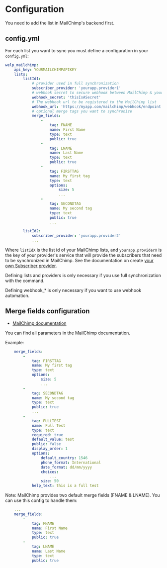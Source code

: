 # Configuration

You need to add the list in MailChimp's backend first.

## config.yml

For each list you want to sync you must define a configuration in your `config.yml`:

```yaml
welp_mailchimp:
    api_key: YOURMAILCHIMPAPIKEY
    lists:
        listId1:
            # provider used in full synchronization
            subscriber_provider: 'yourapp.provider1'
            # webhook secret to secure webhook between MailChimp & your app
            webhook_secret: 'thisIsASecret'
            # The webhook url to be registered to the MailChimp list
            webhook_url: 'https://myapp.com/mailchimp/webhook/endpoint'
            # optional merge tags you want to synchronize
            merge_fields:
                -
                    tag: FNAME
                    name: First Name
                    type: text
                    public: true
                -
                    tag: LNAME
                    name: Last Name
                    type: text
                    public: true
                -
                    tag: FIRSTTAG
                    name: My first tag
                    type: text
                    options:
                        size: 5
                        ...
                -
                    tag: SECONDTAG
                    name: My second tag
                    type: text
                    public: true
                    ...

        listId2:
            subscriber_provider: 'yourapp.provider2'
            ...
```

Where `listIdX` is the list id of your MailChimp lists, and `yourapp.providerX` is the key of your provider's service that will provide the subscribers that need to be synchronized in MailChimp. See the documentation on create [your own Subscriber provider](subscriber-provider.md).

Defining lists and providers is only necessary if you use full synchronization with the command.

Defining webhook_* is only necessary if you want to use webhook automation.

## Merge fields configuration

* [MailChimp documentation](http://developer.mailchimp.com/documentation/mailchimp/reference/lists/merge-fields/)

You can find all parameters in the MailChimp documentation.

Example:

```yaml
    merge_fields:
        -
            tag: FIRSTTAG
            name: My first tag
            type: text
            options:
                size: 5
                ...
        -
            tag: SECONDTAG
            name: My second tag
            type: text
            public: true
            ...
        -
            tag: FULLTEST
            name: Full Test
            type: text
            required: true
            default_value: test
            public: false
            display_order: 1
            options:
                default_country: 1546
                phone_format: International
                date_format: dd/mm/yyyy
                choices:
                    ...
                size: 50
            help_text: this is a full test

```

Note: MailChimp provides two default merge fields (FNAME & LNAME). You can use this config to handle them:

```yaml
    ...
    merge_fields:
        -
            tag: FNAME
            name: First Name
            type: text
            public: true
        -
            tag: LNAME
            name: Last Name
            type: text
            public: true
```
